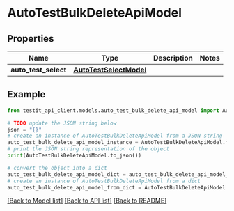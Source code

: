 # AutoTestBulkDeleteApiModel


## Properties

Name | Type | Description | Notes
------------ | ------------- | ------------- | -------------
**auto_test_select** | [**AutoTestSelectModel**](AutoTestSelectModel.md) |  | 

## Example

```python
from testit_api_client.models.auto_test_bulk_delete_api_model import AutoTestBulkDeleteApiModel

# TODO update the JSON string below
json = "{}"
# create an instance of AutoTestBulkDeleteApiModel from a JSON string
auto_test_bulk_delete_api_model_instance = AutoTestBulkDeleteApiModel.from_json(json)
# print the JSON string representation of the object
print(AutoTestBulkDeleteApiModel.to_json())

# convert the object into a dict
auto_test_bulk_delete_api_model_dict = auto_test_bulk_delete_api_model_instance.to_dict()
# create an instance of AutoTestBulkDeleteApiModel from a dict
auto_test_bulk_delete_api_model_from_dict = AutoTestBulkDeleteApiModel.from_dict(auto_test_bulk_delete_api_model_dict)
```
[[Back to Model list]](../README.md#documentation-for-models) [[Back to API list]](../README.md#documentation-for-api-endpoints) [[Back to README]](../README.md)


